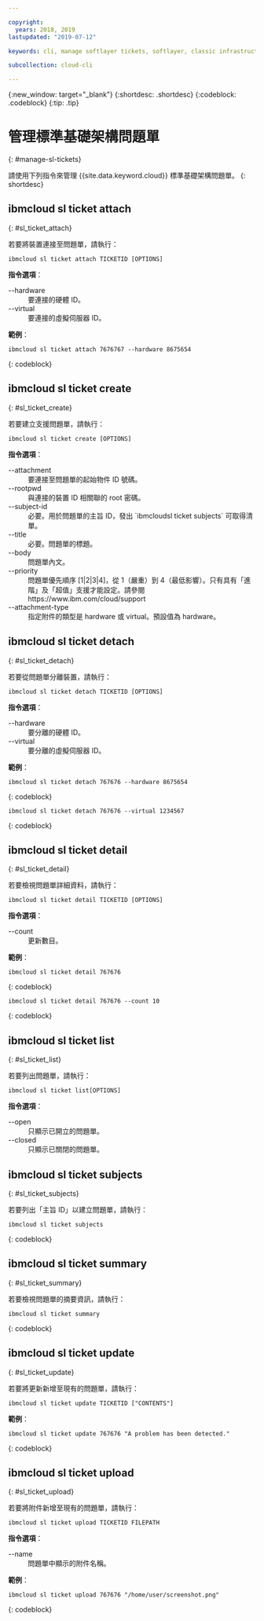 ```yaml
---

copyright:
  years: 2018, 2019
lastupdated: "2019-07-12"

keywords: cli, manage softlayer tickets, softlayer, classic infrastructure, user management, ibmcloud sl ticket

subcollection: cloud-cli

---
```


{:new_window: target="_blank"}
{:shortdesc: .shortdesc}
{:codeblock: .codeblock}
{:tip: .tip}

# 管理標準基礎架構問題單
{: #manage-sl-tickets}

請使用下列指令來管理 {{site.data.keyword.cloud}} 標準基礎架構問題單。
{: shortdesc}

## ibmcloud sl ticket attach
{: #sl_ticket_attach} 

若要將裝置連接至問題單，請執行：
```
ibmcloud sl ticket attach TICKETID [OPTIONS]
```

<strong>指令選項</strong>：
<dl>
<dt>--hardware</dt>
<dd>要連接的硬體 ID。</dd>
<dt>--virtual</dt>
<dd>要連接的虛擬伺服器 ID。</dd>
</dl>

**範例**：
```
ibmcloud sl ticket attach 7676767 --hardware 8675654
```
{: codeblock}

## ibmcloud sl ticket create
{: #sl_ticket_create} 

若要建立支援問題單，請執行：
```
ibmcloud sl ticket create [OPTIONS]
```

<strong>指令選項</strong>：
<dl>
<dt>--attachment</dt>
<dd>要連接至問題單的起始物件 ID 號碼。</dd>
<dt>--rootpwd</dt>
<dd>與連接的裝置 ID 相關聯的 root 密碼。</dd>
<dt>--subject-id</dt>
<dd>必要。用於問題單的主旨 ID，發出 `ibmcloudsl ticket subjects` 可取得清單。</dd>
<dt>--title</dt>
<dd>必要。問題單的標題。</dd>
<dt>--body</dt>
<dd>問題單內文。</dd>
<dt>--priority</dt>
<dd>問題單優先順序 [1|2|3|4]，從 1（嚴重）到 4（最低影響）。只有具有「進階」及「超值」支援才能設定。請參閱 https://www.ibm.com/cloud/support</dd>
<dt>--attachment-type</dt>
<dd>指定附件的類型是 hardware 或 virtual。預設值為 hardware。</dd>
</dl>

## ibmcloud sl ticket detach 
{: #sl_ticket_detach} 

若要從問題單分離裝置，請執行：
```
ibmcloud sl ticket detach TICKETID [OPTIONS]
```

<strong>指令選項</strong>：
<dl>
<dt>--hardware</dt>
<dd>要分離的硬體 ID。</dd>
<dt>--virtual</dt>
<dd>要分離的虛擬伺服器 ID。</dd>
</dl>

**範例**：
```
ibmcloud sl ticket detach 767676 --hardware 8675654
```
{: codeblock}

```
ibmcloud sl ticket detach 767676 --virtual 1234567
```
{: codeblock}

## ibmcloud sl ticket detail 
{: #sl_ticket_detail} 

若要檢視問題單詳細資料，請執行：
```
ibmcloud sl ticket detail TICKETID [OPTIONS]
```

<strong>指令選項</strong>：
<dl>
<dt>--count</dt>
<dd>更新數目。</dd>
</dl>

**範例**：
```
ibmcloud sl ticket detail 767676
```
{: codeblock}

```
ibmcloud sl ticket detail 767676 --count 10
```
{: codeblock}

## ibmcloud sl ticket list 
{: #sl_ticket_list} 

若要列出問題單，請執行：
```
ibmcloud sl ticket list[OPTIONS]
```

<strong>指令選項</strong>：
<dl>
<dt>--open</dt>
<dd>只顯示已開立的問題單。</dd>
<dt>--closed</dt>
<dd>只顯示已關閉的問題單。</dd>
</dl>

## ibmcloud sl ticket subjects 
{: #sl_ticket_subjects} 

若要列出「主旨 ID」以建立問題單，請執行：
```
ibmcloud sl ticket subjects
```
{: codeblock}

## ibmcloud sl ticket summary 
{: #sl_ticket_summary} 

若要檢視問題單的摘要資訊，請執行：
```
ibmcloud sl ticket summary
```
{: codeblock}

## ibmcloud sl ticket update 
{: #sl_ticket_update} 

若要將更新新增至現有的問題單，請執行：
```
ibmcloud sl ticket update TICKETID ["CONTENTS"]
```

**範例**：
```
ibmcloud sl ticket update 767676 "A problem has been detected."
```
{: codeblock}

## ibmcloud sl ticket upload 
{: #sl_ticket_upload} 

若要將附件新增至現有的問題單，請執行：
```
ibmcloud sl ticket upload TICKETID FILEPATH
```

<strong>指令選項</strong>：
<dl>
<dt>--name</dt>
<dd>問題單中顯示的附件名稱。</dd>
</dl>

**範例**：
```
ibmcloud sl ticket upload 767676 "/home/user/screenshot.png"
```
{: codeblock}

